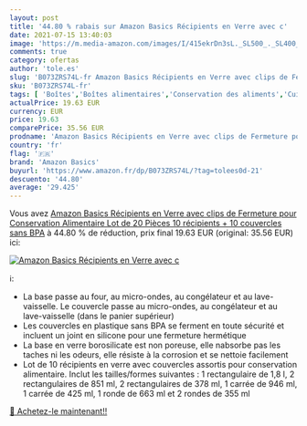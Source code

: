 ```yaml
---
layout: post
title: '44.80 % rabais sur Amazon Basics Récipients en Verre avec c'
date: 2021-07-15 13:40:03
image: 'https://m.media-amazon.com/images/I/415ekrDn3sL._SL500_._SL400_.jpg'
comments: true
category: ofertas
author: 'tole.es'
slug: 'B073ZRS74L-fr Amazon Basics Récipients en Verre avec clips de Fermeture...'
sku: 'B073ZRS74L-fr'
tags: [ 'Boîtes','Boîtes alimentaires','Conservation des aliments','Cuisine et Maison','Ensembles de boîtes','Rangement et organisation','Rangement et organisation de cuisine','amazon basics', ]
actualPrice: 19.63 EUR
currency: EUR
price: 19.63
comparePrice: 35.56 EUR
prodname: 'Amazon Basics Récipients en Verre avec clips de Fermeture pour Conservation Alimentaire  Lot de 20 Pièces  10 récipients + 10 couvercles   sans BPA'
country: 'fr'
flag: '🇫🇷'
brand: 'Amazon Basics'
buyurl: 'https://www.amazon.fr/dp/B073ZRS74L/?tag=tolees0d-21'
descuento: '44.80'
average: '29.425'
---
```


Vous avez [Amazon Basics Récipients en Verre avec clips de Fermeture pour Conservation Alimentaire  Lot de 20 Pièces  10 récipients + 10 couvercles   sans BPA](https://www.amazon.fr/dp/B073ZRS74L/?tag=tolees0d-21)  à  44.80 % de réduction, prix final  19.63 EUR (original: 35.56 EUR) ici:

[![Amazon Basics Récipients en Verre avec c](https://m.media-amazon.com/images/I/415ekrDn3sL._SL500_._SL400_.jpg)](https://www.amazon.fr/dp/B073ZRS74L/?tag=tolees0d-21)

ℹ️:

- La base passe au four, au micro-ondes, au congélateur et au lave-vaisselle. Le couvercle passe au micro-ondes, au congélateur et au lave-vaisselle (dans le panier supérieur)
- Les couvercles en plastique sans BPA se ferment en toute sécurité et incluent un joint en silicone pour une fermeture hermétique
- La base en verre borosilicate est non poreuse, elle nabsorbe pas les taches ni les odeurs, elle résiste à la corrosion et se nettoie facilement
- Lot de 10 récipients en verre avec couvercles assortis pour conservation alimentaire. Inclut les tailles/formes suivantes : 1 rectangulaire de 1,8 l, 2 rectangulaires de 851 ml, 2 rectangulaires de 378 ml, 1 carrée de 946 ml, 1 carrée de 425 ml, 1 ronde de 663 ml et 2 rondes de 355 ml

[🛒 Achetez-le maintenant!!](https://www.amazon.fr/dp/B073ZRS74L/?tag=tolees0d-21)
